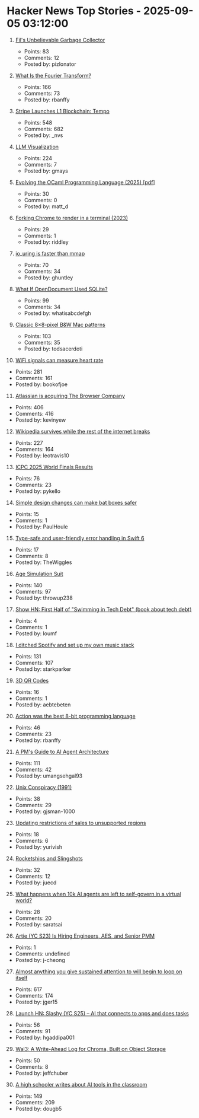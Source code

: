 # Hacker News Top Stories - 2025-09-05 03:12:00

1. [Fil's Unbelievable Garbage Collector](https://fil-c.org/fugc)
   - Points: 83
   - Comments: 12
   - Posted by: pizlonator

2. [What Is the Fourier Transform?](https://www.quantamagazine.org/what-is-the-fourier-transform-20250903/)
   - Points: 166
   - Comments: 73
   - Posted by: rbanffy

3. [Stripe Launches L1 Blockchain: Tempo](https://tempo.xyz)
   - Points: 548
   - Comments: 682
   - Posted by: _nvs

4. [LLM Visualization](https://bbycroft.net/llm)
   - Points: 224
   - Comments: 7
   - Posted by: gmays

5. [Evolving the OCaml Programming Language (2025) [pdf]](https://kcsrk.info/slides/Evolution_Ashoka_2025.pdf)
   - Points: 30
   - Comments: 0
   - Posted by: matt_d

6. [Forking Chrome to render in a terminal (2023)](https://fathy.fr/carbonyl)
   - Points: 29
   - Comments: 1
   - Posted by: riddley

7. [io_uring is faster than mmap](https://www.bitflux.ai/blog/memory-is-slow-part2/)
   - Points: 70
   - Comments: 34
   - Posted by: ghuntley

8. [What If OpenDocument Used SQLite?](https://www.sqlite.org/affcase1.html)
   - Points: 99
   - Comments: 34
   - Posted by: whatisabcdefgh

9. [Classic 8×8-pixel B&W Mac patterns](https://www.pauladamsmith.com/blog/2025/09/classic-mac-patterns.html)
   - Points: 103
   - Comments: 35
   - Posted by: todsacerdoti

10. [WiFi signals can measure heart rate](https://news.ucsc.edu/2025/09/pulse-fi-wifi-heart-rate/)
   - Points: 281
   - Comments: 161
   - Posted by: bookofjoe

11. [Atlassian is acquiring The Browser Company](https://www.cnbc.com/2025/09/04/atlassian-the-browser-company-deal.html)
   - Points: 406
   - Comments: 416
   - Posted by: kevinyew

12. [Wikipedia survives while the rest of the internet breaks](https://www.theverge.com/cs/features/717322/wikipedia-attacks-neutrality-history-jimmy-wales)
   - Points: 227
   - Comments: 164
   - Posted by: leotravis10

13. [ICPC 2025 World Finals Results](https://worldfinals.icpc.global/scoreboard/2025/index.html)
   - Points: 76
   - Comments: 23
   - Posted by: pykello

14. [Simple design changes can make bat boxes safer](https://phys.org/news/2025-08-simple-safer.html)
   - Points: 15
   - Comments: 1
   - Posted by: PaulHoule

15. [Type-safe and user-friendly error handling in Swift 6](https://theswiftdev.com/2025/type-safe-and-user-friendly-error-handling-in-swift-6/)
   - Points: 17
   - Comments: 8
   - Posted by: TheWiggles

16. [Age Simulation Suit](https://www.age-simulation-suit.com/)
   - Points: 140
   - Comments: 97
   - Posted by: throwup238

17. [Show HN: First Half of "Swimming in Tech Debt" (book about tech debt)](https://helpthisbook.com/lou-franco/swimming-in-tech-debt)
   - Points: 4
   - Comments: 1
   - Posted by: loumf

18. [I ditched Spotify and set up my own music stack](https://leshicodes.github.io/blog/spotify-migration/)
   - Points: 131
   - Comments: 107
   - Posted by: starkparker

19. [3D QR Codes](https://erikdemaine.org/prints/QR/)
   - Points: 16
   - Comments: 1
   - Posted by: aebtebeten

20. [Action was the best 8-bit programming language](https://www.goto10retro.com/p/action-was-the-best-8-bit-programming)
   - Points: 46
   - Comments: 23
   - Posted by: rbanffy

21. [A PM's Guide to AI Agent Architecture](https://www.productcurious.com/p/a-pms-guide-to-ai-agent-architecture)
   - Points: 111
   - Comments: 42
   - Posted by: umangsehgal93

22. [Unix Conspiracy (1991)](http://www.catb.org/~esr/jargon/html/U/Unix-conspiracy.html)
   - Points: 38
   - Comments: 29
   - Posted by: gjsman-1000

23. [Updating restrictions of sales to unsupported regions](https://www.anthropic.com/news/updating-restrictions-of-sales-to-unsupported-regions)
   - Points: 18
   - Comments: 6
   - Posted by: yurivish

24. [Rocketships and Slingshots](https://postround.substack.com/p/rocketships-and-slingshots)
   - Points: 32
   - Comments: 12
   - Posted by: juecd

25. [What happens when 10k AI agents are left to self-govern in a virtual world?](https://aivilization.ai/)
   - Points: 28
   - Comments: 20
   - Posted by: saratsai

26. [Artie (YC S23) Is Hiring Engineers, AES, and Senior PMM](https://www.ycombinator.com/companies/artie/jobs)
   - Points: 1
   - Comments: undefined
   - Posted by: j-cheong

27. [Almost anything you give sustained attention to will begin to loop on itself](https://www.henrikkarlsson.xyz/p/attention)
   - Points: 617
   - Comments: 174
   - Posted by: jger15

28. [Launch HN: Slashy (YC S25) – AI that connects to apps and does tasks](undefined)
   - Points: 56
   - Comments: 91
   - Posted by: hgaddipa001

29. [Wal3: A Write-Ahead Log for Chroma, Built on Object Storage](https://trychroma.com/engineering/wal3)
   - Points: 50
   - Comments: 8
   - Posted by: jeffchuber

30. [A high schooler writes about AI tools in the classroom](https://www.theatlantic.com/technology/archive/2025/09/high-school-student-ai-education/684088/)
   - Points: 149
   - Comments: 209
   - Posted by: dougb5

